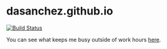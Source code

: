 # dasanchez.github.io

[![Build Status](https://travis-ci.org/dasanchez/dasanchez.github.io.svg?branch=master)](https://travis-ci.org/dasanchez/dasanchez.github.io)

You can see what keeps me busy outside of work hours [here](https://dasanchez.github.io).

